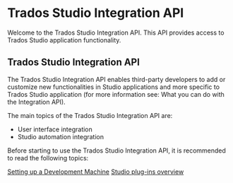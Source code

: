 Trados Studio Integration API
====

Welcome to the Trados Studio Integration API. This API provides access to Trados Studio application functionality.

 Trados Studio Integration API
 -----
The Trados Studio Integration API enables third-party developers to add or customize new functionalities in Studio applications and more specific to Trados Studio application (for more information see: What you can do with the Integration API).

The main topics of the Trados Studio Integration API are:

* User interface integration
* Studio automation integration

Before starting to use the Trados Studio Integration API, it is recommended to read the following topics:

[Setting up a Development Machine](../../articles/gettingstarted/setting_up_a_developer_machine.md) 
[Studio plug-ins overview](../../articles/gettingstarted/studio_plugin_overview.md) 